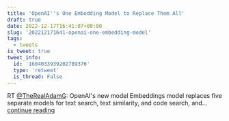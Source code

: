 ```yaml
---
title: 'OpenAI''s One Embedding Model to Replace Them All'
draft: true
date: 2022-12-17T16:41:07+00:00
slug: '202212171641-openai-one-embedding-model'
tags:
  - tweets
is_tweet: true
tweet_info:
  id: '1604033939202789376'
  type: 'retweet'
  is_thread: False
---
```




RT [@TheRealAdamG](https://x.com/TheRealAdamG): OpenAI's new model Embeddings model replaces five separate models for text search, text similarity, and code search, and… [continue reading](https://x.com/sytelus/status/1604033939202789376)
